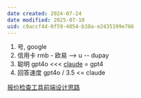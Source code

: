 ```yaml
---
date created: 2024-07-24
date modified: 2025-07-10
uid: c9accf4d-0f59-4054-b38a-e2435199e766
---
```

1. 号, google
2. 信用卡 rmb - 欧易 --> u -- dupay
3. 聪明 gpt4o <<< [claude](2%20第二大脑/2%20飞轮/0%20工具系统/AI/claude.md) = gpt4
4. 回答速度 gpt4o / 3.5 <= claude

[报价检查工具前端设计思路](https://wiki.corp.qunar.com/pages/viewpage.action?pageId=934542983)
